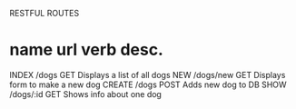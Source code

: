 RESTFUL ROUTES

name        url         verb        desc.
==================================================================
INDEX       /dogs       GET         Displays a list of all dogs
NEW         /dogs/new   GET         Displays form to make a new dog
CREATE      /dogs       POST        Adds new dog to DB
SHOW        /dogs/:id   GET         Shows info about one dog